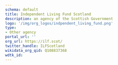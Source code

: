 ```yaml
---
schema: default
title: Independent Living Fund Scotland
description: an agency of the Scottish Government
logo: '/img/org_logos/indpendent_living_fund.png'
type:
- Other agency
portal_url: ''
org_url: https://ilf.scot/
twitter_handle: ILFScotland
wikidata_org_qid: Q108837368
wdtk_id: 
---
```

